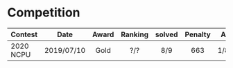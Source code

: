 # Competition

| Contest  | Date        | Award | Ranking  | solved | Penalty| A | B | C | D | E | F | G | H | I |
| -------- | :---------: | :---: | :------: | :----: | :----: |:-:|:-:|:-:|:-:|:-:|:-:|:-:|:-:|:-:|
| 2020 NCPU | 2019/07/10 | Gold | ?/? | 8/9 | 663 | 1/8 | 2/37 | 1/138 | 1/44 | 1/34 | 1/74 | 1/185 | -/- | 1/43 |
